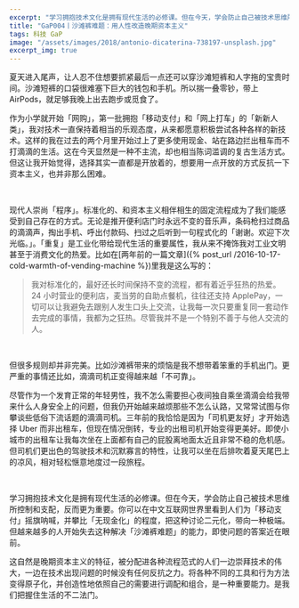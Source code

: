 ```yaml
---
excerpt: "学习拥抱技术文化是拥有现代生活的必修课。但在今天，学会防止自己被技术思维所控制和支配，反而更为重要。你可以在中文互联网世界里看到人们为「移动支付」摇旗呐喊，并攀比「无现金化」的程度，把这种讨论二元化，带向一种极端。"
title: "GaP004丨沙滩裤难题：用人性改造晚期资本主义"
tags: 科技 GaP
image: "/assets/images/2018/antonio-dicaterina-738197-unsplash.jpg"
excerpt_img: true
---
```


夏天进入尾声，让人忍不住想要抓紧最后一点还可以穿沙滩短裤和人字拖的宝贵时间。沙滩短裤的口袋很难塞下巨大的钱包和手机。所以揣一叠零钞，带上 AirPods，就足够我晚上出去跑步或觅食了。

作为小学就开始「网购」，第一批拥抱「移动支付」和「网上打车」的「新新人类」，我对技术一直保持着相当的乐观态度，从来都愿意积极尝试各种各样的新技术。这样的我在过去的两个月里开始过上了更多使用现金、站在路边拦出租车而不打滴滴的生活。这在今天显然是一种不主流，却也相当陈词滥调的复古生活方式。但这让我开始觉得，选择其实一直都是开放着的，想要用一点开放的方式反抗一下资本主义，也并非那么困难。

<br>

现代人崇尚「程序」。标准化的、和资本主义相伴相生的固定流程成为了我们能感受到自己存在的方式。无论是推开便利店门时永远不变的音乐声，条码枪扫过商品的滴滴声，掏出手机、呼出付款码、扫过之后听到一句程式化的「谢谢。欢迎下次光临。」。「重复」是工业化带给现代生活的重要属性，我从来不掩饰我对工业文明甚至于消费文化的热爱。比如在[两年前的一篇文章]({% post_url /2016-10-17-cold-warmth-of-vending-machine %})里我是这么写的：

> 我对标准化的，最好还长时间保持不变的流程，都有着近乎狂热的热爱。24 小时营业的便利店，麦当劳的自助点餐机，往往还支持 ApplePay，一切可以让我避免去跟别人发生口头上交流，让我每一次只要重复同一套动作去完成的事情，我都为之狂热。尽管我并不是一个特别不善于与他人交流的人。

<br>

但很多规则却并非完美。比如沙滩裤带来的烦恼是我不想带着笨重的手机出门。更严重的事情还比如，滴滴司机正变得越来越「不可靠」。

尽管作为一个发育正常的年轻男性，我不怎么需要担心夜间独自乘坐滴滴会给我带来什么人身安全上的问题，但我仍开始越来越烦那些不怎么认路，又常常试图与你攀谈些低俗下流话题的滴滴司机。三年前的我恰恰是因为「司机更友好」才开始选择 Uber 而非出租车，但现在情况倒转，专业的出租司机开始变得更美好。即使小城市的出租车让我每次坐在上面都有自己的屁股离地面太近且非常不稳的危机感。但司机们更出色的驾驶技术和沉默寡言的特性，让我可以坐在后排吹着夏天尾巴上的凉风，相对轻松惬意地度过一段旅程。

<br>

学习拥抱技术文化是拥有现代生活的必修课。但在今天，学会防止自己被技术思维所控制和支配，反而更为重要。你可以在中文互联网世界里看到人们为「移动支付」摇旗呐喊，并攀比「无现金化」的程度，把这种讨论二元化，带向一种极端。但越来越多的人开始失去这种解决「沙滩裤难题」的能力，即使问题的答案近在眼前。

这自然是晚期资本主义的特征，被分配进各种流程范式的人们一边崇拜技术的伟大，一边在技术出现问题的时候没有任何反抗之力。将各种不同的工具和行为方法变得原子化，并创造性地依照自己的需要进行调配和组合，是一种重要能力。是我们把握住生活的不二法门。